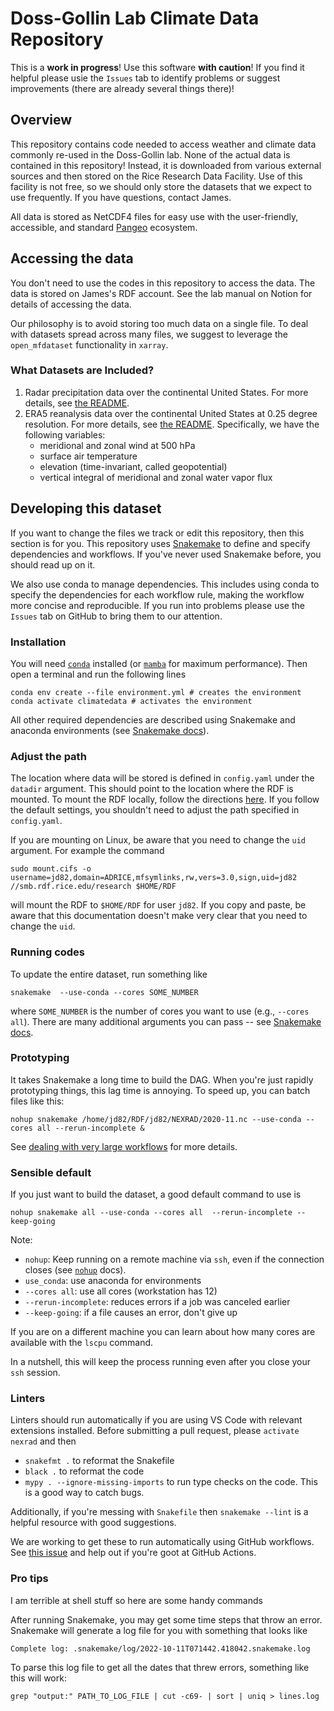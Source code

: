 # Doss-Gollin Lab Climate Data Repository

This is a **work in progress**!
Use this software **with caution**!
If you find it helpful please usie the `Issues` tab to identify problems or suggest improvements (there are already several things there)!

## Overview

This repository contains code needed to access weather and climate data commonly re-used in the Doss-Gollin lab.
None of the actual data is contained in this repository!
Instead, it is downloaded from various external sources and then stored on the Rice Research Data Facility.
Use of this facility is not free, so we should only store the datasets that we expect to use frequently.
If you have questions, contact James.

All data is stored as NetCDF4 files for easy use with the user-friendly, accessible, and standard [Pangeo](https://pangeo.io/) ecosystem.

## Accessing the data

You don't need to use the codes in this repository to access the data.
The data is stored on James's RDF account.
See the lab manual on Notion for details of accessing the data.

Our philosophy is to avoid storing too much data on a single file.
To deal with datasets spread across many files, we suggest to leverage the `open_mfdataset` functionality in `xarray`.

### What Datasets are Included?

1. Radar precipitation data over the continental United States. For more details, see [the README](./nexrad/README.md).
1. ERA5 reanalysis data over the continental United States at 0.25 degree resolution. For more details, see [the README](./era5/README.md). Specifically, we have the following variables:
    * meridional and zonal wind at 500 hPa
    * surface air temperature
    * elevation (time-invariant, called geopotential)
    * vertical integral of meridional and zonal water vapor flux

## Developing this dataset

If you want to change the files we track or edit this repository, then this section is for you.
This repository uses [Snakemake](https://snakemake.readthedocs.io/) to define and specify dependencies and workflows.
If you've never used Snakemake before, you should read up on it.

We also use conda to manage dependencies.
This includes using conda to specify the dependencies for each workflow rule, making the workflow more concise and reproducible.
If you run into problems please use the `Issues` tab on GitHub to bring them to our attention.

### Installation

You will need [`conda`](https://docs.conda.io/projects/conda/en/latest/user-guide/install/index.html) installed (or [`mamba`](https://anaconda.org/conda-forge/mamba) for maximum performance).
Then open a terminal and run the following lines

```shell
conda env create --file environment.yml # creates the environment
conda activate climatedata # activates the environment
```

All other required dependencies are described using Snakemake and anaconda environments (see [Snakemake docs](https://snakemake.readthedocs.io/)).

### Adjust the path

The location where data will be stored is defined in `config.yaml` under the `datadir` argument.
This should point to the location where the RDF is mounted.
To mount the RDF locally, follow the directions [here](https://kb.rice.edu/page.php?id=108256).
If you follow the default settings, you shouldn't need to adjust the path specified in `config.yaml`.

If you are mounting on Linux, be aware that you need to change the `uid` argument.
For example the command

```shell
sudo mount.cifs -o username=jd82,domain=ADRICE,mfsymlinks,rw,vers=3.0,sign,uid=jd82 //smb.rdf.rice.edu/research $HOME/RDF
```

will mount the RDF to `$HOME/RDF` for user `jd82`.
If you copy and paste, be aware that this documentation doesn't make very clear that you need to change the `uid`.

### Running codes

To update the entire dataset, run something like

```shell
snakemake  --use-conda --cores SOME_NUMBER
```

where `SOME_NUMBER` is the number of cores you want to use (e.g., `--cores all`).
There are many additional arguments you can pass -- see [Snakemake docs](https://snakemake.readthedocs.io/).

### Prototyping

It takes Snakemake a long time to build the DAG.
When you're just rapidly prototyping things, this lag time is annoying.
To speed up, you can batch files like this:

```shell
nohup snakemake /home/jd82/RDF/jd82/NEXRAD/2020-11.nc --use-conda --cores all --rerun-incomplete &
```

See [dealing with very large workflows](https://snakemake.readthedocs.io/en/stable/executing/cli.html#dealing-with-very-large-workflows) for more details.

### Sensible default

If you just want to build the dataset, a good default command to use is

```shell
nohup snakemake all --use-conda --cores all  --rerun-incomplete --keep-going
```

Note:

* `nohup`: Keep running on a remote machine via `ssh`, even if the connection closes (see [`nohup`](https://www.computerhope.com/unix/unohup.htm) docs).
* `use_conda`: use anaconda for environments
* `--cores all`: use all cores (workstation has 12)
* `--rerun-incomplete`: reduces errors if a job was canceled earlier
* `--keep-going`: if a file causes an error, don't give up

If you are on a different machine you can learn about how many cores are available with the `lscpu` command.

In a nutshell, this will keep the process running even after you close your `ssh` session.

### Linters

Linters should run automatically if you are using VS Code with relevant extensions installed.
Before submitting a pull request, please `activate nexrad` and then

* `snakefmt .` to reformat the Snakefile
* `black .` to reformat the code
* `mypy . --ignore-missing-imports` to run type checks on the code. This is a good way to catch bugs.

Additionally, if you're messing with `Snakefile` then `snakemake --lint` is a helpful resource with good suggestions.

We are working to get these to run automatically using GitHub workflows.
See [this issue](https://github.com/dossgollin-lab/nexrad-xarray/issues/5) and help out if you're goot at GitHub Actions.

### Pro tips

I am terrible at shell stuff so here are some handy commands

After running Snakemake, you may get some time steps that throw an error.
Snakemake will generate a log file for you with something that looks like

```shell
Complete log: .snakemake/log/2022-10-11T071442.418042.snakemake.log
```

To parse this log file to get all the dates that threw errors, something like this will work:

```shell
grep "output:" PATH_TO_LOG_FILE | cut -c69- | sort | uniq > lines.log
```
